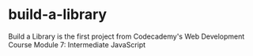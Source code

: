 # build-a-library
Build a Library is the first project from Codecademy's Web Development Course Module 7: Intermediate JavaScript
